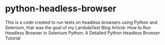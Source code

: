 # python-headless-browser
 This is a code created to run tests on headless browsers using Python and Selenium, that was the goal of my LambdaTest Blog Article: How to Run Headless Browser in Selenium Python: A Detailed Python Headless Browser Tutorial
